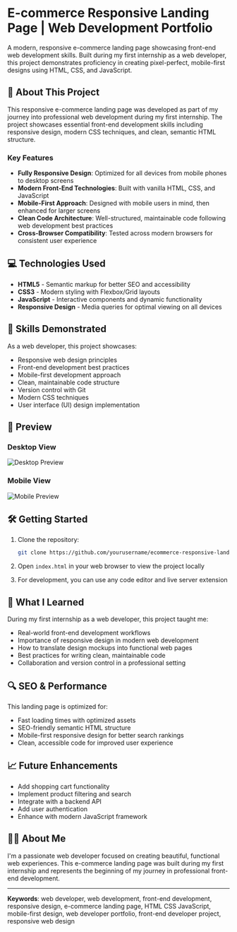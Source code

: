 # E-commerce Responsive Landing Page | Web Development Portfolio

A modern, responsive e-commerce landing page showcasing front-end web development skills. Built during my first internship as a web developer, this project demonstrates proficiency in creating pixel-perfect, mobile-first designs using HTML, CSS, and JavaScript.

## 🚀 About This Project

This responsive e-commerce landing page was developed as part of my journey into professional web development during my first internship. The project showcases essential front-end development skills including responsive design, modern CSS techniques, and clean, semantic HTML structure.

### Key Features

- **Fully Responsive Design**: Optimized for all devices from mobile phones to desktop screens
- **Modern Front-End Technologies**: Built with vanilla HTML, CSS, and JavaScript
- **Mobile-First Approach**: Designed with mobile users in mind, then enhanced for larger screens
- **Clean Code Architecture**: Well-structured, maintainable code following web development best practices
- **Cross-Browser Compatibility**: Tested across modern browsers for consistent user experience

## 💻 Technologies Used

- **HTML5** - Semantic markup for better SEO and accessibility
- **CSS3** - Modern styling with Flexbox/Grid layouts
- **JavaScript** - Interactive components and dynamic functionality
- **Responsive Design** - Media queries for optimal viewing on all devices

## 🎯 Skills Demonstrated

As a web developer, this project showcases:

- Responsive web design principles
- Front-end development best practices
- Mobile-first development approach
- Clean, maintainable code structure
- Version control with Git
- Modern CSS techniques
- User interface (UI) design implementation

## 📱 Preview

### Desktop View
![Desktop Preview](preview/desktop.png)

### Mobile View
![Mobile Preview](preview/mobile.png)

## 🛠️ Getting Started

1. Clone the repository:
   ```bash
   git clone https://github.com/yourusername/ecommerce-responsive-landing-page.git
   ```

2. Open `index.html` in your web browser to view the project locally

3. For development, you can use any code editor and live server extension

## 🌟 What I Learned

During my first internship as a web developer, this project taught me:

- Real-world front-end development workflows
- Importance of responsive design in modern web development
- How to translate design mockups into functional web pages
- Best practices for writing clean, maintainable code
- Collaboration and version control in a professional setting

## 🔍 SEO & Performance

This landing page is optimized for:

- Fast loading times with optimized assets
- SEO-friendly semantic HTML structure
- Mobile-first responsive design for better search rankings
- Clean, accessible code for improved user experience

## 📈 Future Enhancements

- Add shopping cart functionality
- Implement product filtering and search
- Integrate with a backend API
- Add user authentication
- Enhance with modern JavaScript framework

## 👨‍💻 About Me

I'm a passionate web developer focused on creating beautiful, functional web experiences. This e-commerce landing page was built during my first internship and represents the beginning of my journey in professional front-end development.

---

**Keywords**: web developer, web development, front-end development, responsive design, e-commerce landing page, HTML CSS JavaScript, mobile-first design, web developer portfolio, front-end developer project, responsive web design
